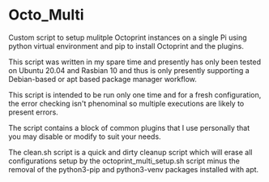 # Octo_Multi
Custom script to setup mulitple Octoprint instances on a single Pi using python virtual environment and pip to install Octoprint and the plugins.

This script was written in my spare time and presently has only been tested on Ubuntu 20.04 and Rasbian 10 and thus is only presently supporting a Debian-based or apt based package manager workflow.

This script is intended to be run only one time and for a fresh configuration, the error checking isn't phenominal so multiple executions are likely to present errors.

The script contains a block of common plugins that I use personally that you may disable or modify to suit your needs.

The clean.sh script is a quick and dirty cleanup script which will erase all configurations setup by the octoprint_multi_setup.sh script minus the removal of the python3-pip and python3-venv packages installed with apt.
